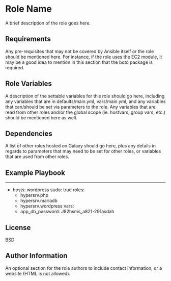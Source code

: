 Role Name
=========

A brief description of the role goes here.

Requirements
------------

Any pre-requisites that may not be covered by Ansible itself or the role should be mentioned here. For instance, if the role uses the EC2 module, it may be a good idea to mention in this section that the boto package is required.

Role Variables
--------------

A description of the settable variables for this role should go here, including any variables that are in defaults/main.yml, vars/main.yml, and any variables that can/should be set via parameters to the role. Any variables that are read from other roles and/or the global scope (ie. hostvars, group vars, etc.) should be mentioned here as well.

Dependencies
------------

A list of other roles hosted on Galaxy should go here, plus any details in regards to parameters that may need to be set for other roles, or variables that are used from other roles.

Example Playbook
----------------

---
- hosts: wordpress
  sudo: true
  roles:
    - hypersrv.php
    - hypersrv.mariadb
    - hypersrv.wordpress
  vars:
    - app_db_password: J82hsms_a821-291asdah

License
-------

BSD

Author Information
------------------

An optional section for the role authors to include contact information, or a website (HTML is not allowed).
